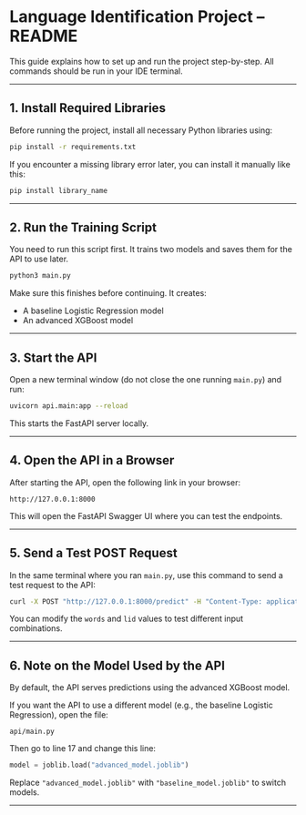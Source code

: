 
# Language Identification Project – README

This guide explains how to set up and run the project step-by-step. All commands should be run in your IDE terminal.

---

## 1. Install Required Libraries

Before running the project, install all necessary Python libraries using:

```bash
pip install -r requirements.txt
```

If you encounter a missing library error later, you can install it manually like this:

```bash
pip install library_name
```

---

## 2. Run the Training Script

You need to run this script first. It trains two models and saves them for the API to use later.

```bash
python3 main.py
```

Make sure this finishes before continuing. It creates:
- A baseline Logistic Regression model
- An advanced XGBoost model

---

## 3. Start the API

Open a new terminal window (do not close the one running `main.py`) and run:

```bash
uvicorn api.main:app --reload
```

This starts the FastAPI server locally.

---

## 4. Open the API in a Browser

After starting the API, open the following link in your browser:

```
http://127.0.0.1:8000
```

This will open the FastAPI Swagger UI where you can test the endpoints.

---

## 5. Send a Test POST Request

In the same terminal where you ran `main.py`, use this command to send a test request to the API:

```bash
curl -X POST "http://127.0.0.1:8000/predict" -H "Content-Type: application/json" -d '{"words": ["triste", "world"], "lid": ["lang2", "lang1"]}'
```

You can modify the `words` and `lid` values to test different input combinations.

---

## 6. Note on the Model Used by the API

By default, the API serves predictions using the advanced XGBoost model.

If you want the API to use a different model (e.g., the baseline Logistic Regression), open the file:

```
api/main.py
```

Then go to line 17 and change this line:

```python
model = joblib.load("advanced_model.joblib")
```

Replace `"advanced_model.joblib"` with `"baseline_model.joblib"` to switch models.

---

